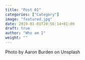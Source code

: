 ```yaml
---
title: "Post 01"
categories: ["Category"]
image: "featured.jpg"
date: 2019-01-01T20:56:14+01:00
draft: true
author: "Who am I"
weight: ""
---
```


Photo by Aaron Burden on Unsplash

